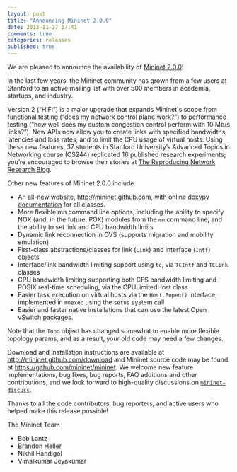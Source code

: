 ```yaml
---
layout: post
title: "Announcing Mininet 2.0.0"
date: 2012-11-27 17:41
comments: true
categories: releases
published: true
---
```


We are pleased to announce the availability of [Mininet 2.0.0](/download)!

In the last few years, the Mininet community has grown from a few users at Stanford to an active mailing list with over 500 members in academia, startups, and industry.

Version 2 (“HiFi”) is a major upgrade that expands Mininet's scope from functional testing (“does my network control plane work?”) to performance testing (“how well does my custom congestion control perform with 10 Mb/s links?”).  New APIs now allow you to create links with specified bandwidths, latencies and loss rates, and to limit the CPU usage of virtual hosts. Using these new features, 37 students in Stanford University’s Advanced Topics in Networking course (CS244) replicated 16 published research experiments; you’re encouraged to browse their stories at [The Reproducing Network Research Blog](http://reproducingnetworkresearch.wordpress.com/).

Other new features of Mininet 2.0.0 include:

*  An all-new website, <http://mininet.github.com>, with [online doxypy documentation](/api) for all classes.
*  More flexible mn command line options, including the ability to specify NOX (and, in the future, POX) modules from the `mn` command line, and the ability to set link and CPU bandwidth limits
*  Dynamic link reconnection in OVS (supports migration and mobility emulation)
*  First-class abstractions/classes for link (`Link`) and interface (`Intf`) objects
*  Interface/link bandwidth limiting support using `tc`, via `TCIntf` and `TCLink` classes
*  CPU bandwidth limiting supporting both CFS bandwidth limiting and POSIX real-time scheduling, via the CPULimitedHost class
*  Easier task execution on virtual hosts via the `Host.Popen()` interface, implemented in `mnexec` using the `setns` system call
*  Easier and faster native installations that can use the latest Open vSwitch packages.

Note that the `Topo` object has changed somewhat to enable more flexible topology params, and as a result, your old code may need a few changes.

Download and installation instructions are available at <http://mininet.github.com/download> and Mininet source code may be found at <https://github.com/mininet/mininet>. We welcome new feature implementations, bug fixes, bug reports, FAQ additions and other contributions, and we look forward to high-quality discussions on [`mininet-discuss`](https://mailman.stanford.edu/mailman/listinfo/mininet-discuss).

Thanks to all the code contributors, bug reporters, and active users who helped make this release possible!

The Mininet Team

*  Bob Lantz
*  Brandon Heller
*  Nikhil Handigol
*  Vimalkumar Jeyakumar
